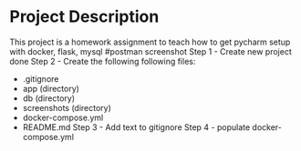 # Project Description
This project is a homework assignment to teach how to get pycharm setup with docker, flask, mysql
#postman screenshot
Step 1 - Create new project done
Step 2 - Create the following following files:
* .gitignore
* app (directory)
* db (directory)
* screenshots (directory)
* docker-compose.yml
* README.md
 Step 3 - Add text to gitignore
 Step 4 - populate docker-compose.yml